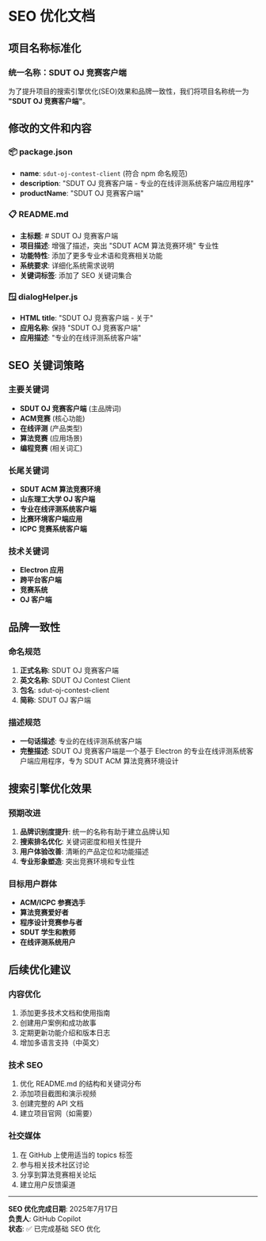 # SEO 优化文档

## 项目名称标准化

### 统一名称：SDUT OJ 竞赛客户端

为了提升项目的搜索引擎优化(SEO)效果和品牌一致性，我们将项目名称统一为 **"SDUT OJ 竞赛客户端"**。

## 修改的文件和内容

### 📦 package.json
- **name**: `sdut-oj-contest-client` (符合 npm 命名规范)
- **description**: "SDUT OJ 竞赛客户端 - 专业的在线评测系统客户端应用程序"
- **productName**: "SDUT OJ 竞赛客户端"

### 📋 README.md
- **主标题**: # SDUT OJ 竞赛客户端
- **项目描述**: 增强了描述，突出 "SDUT ACM 算法竞赛环境" 专业性
- **功能特性**: 添加了更多专业术语和竞赛相关功能
- **系统要求**: 详细化系统需求说明
- **关键词标签**: 添加了 SEO 关键词集合

### 🪟 dialogHelper.js
- **HTML title**: "SDUT OJ 竞赛客户端 - 关于"
- **应用名称**: 保持 "SDUT OJ 竞赛客户端"
- **应用描述**: "专业的在线评测系统客户端"

## SEO 关键词策略

### 主要关键词
- **SDUT OJ 竞赛客户端** (主品牌词)
- **ACM竞赛** (核心功能)
- **在线评测** (产品类型)
- **算法竞赛** (应用场景)
- **编程竞赛** (相关词汇)

### 长尾关键词
- **SDUT ACM 算法竞赛环境**
- **山东理工大学 OJ 客户端**
- **专业在线评测系统客户端**
- **比赛环境客户端应用**
- **ICPC 竞赛系统客户端**

### 技术关键词
- **Electron 应用**
- **跨平台客户端**
- **竞赛系统**
- **OJ 客户端**

## 品牌一致性

### 命名规范
1. **正式名称**: SDUT OJ 竞赛客户端
2. **英文名称**: SDUT OJ Contest Client
3. **包名**: sdut-oj-contest-client
4. **简称**: SDUT OJ 客户端

### 描述规范
- **一句话描述**: 专业的在线评测系统客户端
- **完整描述**: SDUT OJ 竞赛客户端是一个基于 Electron 的专业在线评测系统客户端应用程序，专为 SDUT ACM 算法竞赛环境设计

## 搜索引擎优化效果

### 预期改进
1. **品牌识别度提升**: 统一的名称有助于建立品牌认知
2. **搜索排名优化**: 关键词密度和相关性提升
3. **用户体验改善**: 清晰的产品定位和功能描述
4. **专业形象塑造**: 突出竞赛环境和专业性

### 目标用户群体
- **ACM/ICPC 参赛选手**
- **算法竞赛爱好者**
- **程序设计竞赛参与者**
- **SDUT 学生和教师**
- **在线评测系统用户**

## 后续优化建议

### 内容优化
1. 添加更多技术文档和使用指南
2. 创建用户案例和成功故事
3. 定期更新功能介绍和版本日志
4. 增加多语言支持（中英文）

### 技术 SEO
1. 优化 README.md 的结构和关键词分布
2. 添加项目截图和演示视频
3. 创建完整的 API 文档
4. 建立项目官网（如需要）

### 社交媒体
1. 在 GitHub 上使用适当的 topics 标签
2. 参与相关技术社区讨论
3. 分享到算法竞赛相关论坛
4. 建立用户反馈渠道

---

**SEO 优化完成日期**: 2025年7月17日  
**负责人**: GitHub Copilot  
**状态**: ✅ 已完成基础 SEO 优化
